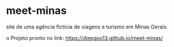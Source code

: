 # meet-minas
 site de uma agência fictícia de viagens e turismo em Minas Gerais.

 o Projeto pronto no link: https://dieegoo13.github.io/meet-minas/
